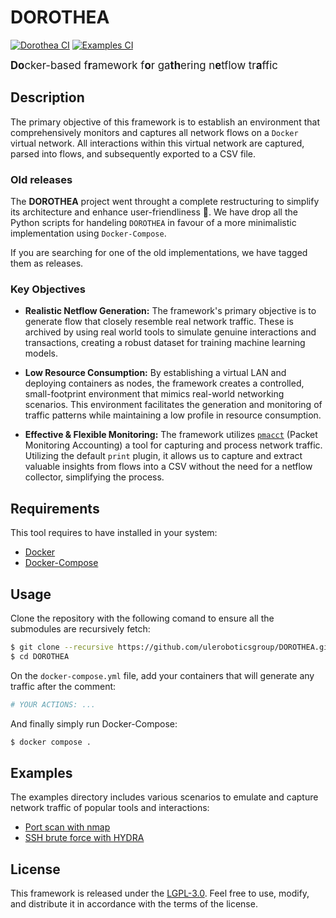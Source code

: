 # DOROTHEA

[![Dorothea CI](https://github.com/uleroboticsgroup/DOROTHEA/actions/workflows/dorothea.yml/badge.svg)](https://github.com/uleroboticsgroup/DOROTHEA/actions/workflows/dorothea.yml)
[![Examples CI](https://github.com/uleroboticsgroup/DOROTHEA/actions/workflows/examples.yml/badge.svg)](https://github.com/uleroboticsgroup/DOROTHEA/actions/workflows/examples.yml)

<big>**Do**cker-based f**r**amework f**o**r ga**th**ering n**e**tflow tr**a**ffic</big>

## Description
The primary objective of this framework is to establish an environment that comprehensively monitors and captures all network flows on a `Docker` virtual network. All interactions within this virtual network are captured, parsed into flows, and subsequently exported to a CSV file.

### Old releases
The **DOROTHEA** project went throught a complete restructuring to simplify its architecture and enhance user-friendliness 🚧. We have drop all the Python scripts for handeling `DOROTHEA` in favour of a more minimalistic implementation using `Docker-Compose`.

If you are searching for one of the old implementations, we have tagged them as releases.

### Key Objectives

- **Realistic Netflow Generation:** The framework's primary objective is to generate flow that closely resemble real network traffic. These is archived by using real world tools to simulate genuine interactions and transactions, creating a robust dataset for training machine learning models.

- **Low Resource Consumption:** By establishing a virtual LAN and deploying containers as nodes, the framework creates a controlled, small-footprint environment that mimics real-world networking scenarios. This environment facilitates the generation and monitoring of traffic patterns while maintaining a low profile in resource consumption.

- **Effective & Flexible Monitoring:** The framework utilizes [`pmacct`](http://www.pmacct.net/) (Packet Monitoring Accounting) a tool for capturing and process network traffic. Utilizing the default `print` plugin, it allows us to capture and extract valuable insights from flows into a CSV without the need for a netflow collector, simplifying the process.


## Requirements

This tool requires to have installed in your system:
 - [Docker](https://www.docker.com/)
 - [Docker-Compose](https://docs.docker.com/compose/)

## Usage

Clone the repository with the following comand to ensure all the submodules are recursively fetch:
```bash
$ git clone --recursive https://github.com/uleroboticsgroup/DOROTHEA.git
$ cd DOROTHEA
```

On the `docker-compose.yml` file, add your containers that will generate any traffic after the comment:
```Python
# YOUR ACTIONS: ...
```

And finally simply run Docker-Compose:
```bash
$ docker compose .
```

## Examples

The examples directory includes various scenarios to emulate and capture network traffic of popular tools and interactions:

* [Port scan with nmap](examples/port-scan/README.md)
* [SSH brute force with HYDRA](examples/ssh-brute-force/README.md)


## License
This framework is released under the [LGPL-3.0](LICENSE). Feel free to use, modify, and distribute it in accordance with the terms of the license.

